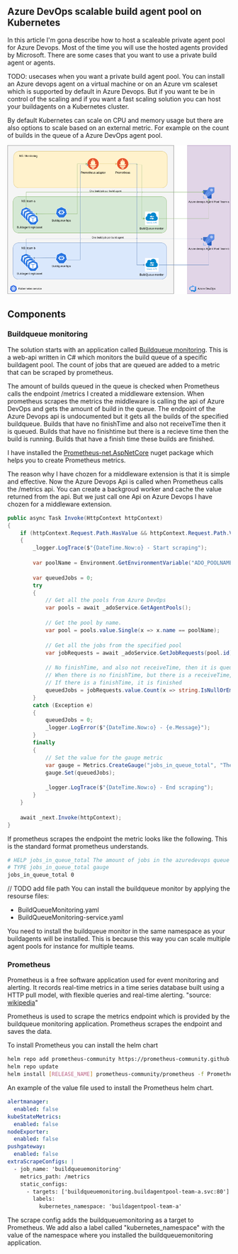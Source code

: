 ## Azure DevOps scalable build agent pool on Kubernetes 

In this article I'm gona describe how to host a scaleable private agent pool for Azure Devops. Most of the time you will use the hosted agents provided by Microsoft. There are some cases that you want to use a private build agent or agents.  

TODO: usecases when you want a private build agent pool. You can install an Azure devops agent on a virtual machine or on an Azure vm scaleset which is supported by default in Azure Devops. 
But if you want te be in control of the scaling and if you want a fast scaling solution you can host your buildagents on a Kubernetes 
cluster. 

By default Kubernetes can scale on CPU and memory usage but there are also options to scale based on an external metric. For example on the count of builds in the queue of a Azure DevOps agent pool.

![Overview](https://raw.githubusercontent.com/marcoippel/k8s-autoscaling/main/Images/K8S%20AutoScaling.png)


## Components

### Buildqueue monitoring
The solution starts with an application called [Buildqueue monitoring](https://github.com/marcoippel/k8s-autoscaling/tree/main/src/BuildQueueMonitoring). This is a web-api written in C# which monitors the build queue of a specific buildagent pool. The count of jobs that are queued are added to a metric that can be scraped by prometheus.

The amount of builds queued in the queue is checked when Prometheus calls the endpoint /metrics I created a middleware extension. 
When prometheus scrapes the metrics the middleware is calling the api of Azure DevOps and gets the amount of build in the queue.
The endpoint of the Azure Devops api is undocumented but it gets all the builds of the specified buildqueue. Builds that have no finishTime and also not receiveTime then it is queued. Builds that have no finishtime but there is a recieve time then the build is running. Builds that have a finish time these builds are finished.

I have installed the [Prometheus-net.AspNetCore](https://www.nuget.org/packages/prometheus-net.AspNetCore/) nuget package which helps you to create Prometheus metrics.

The reason why I have chozen for a middleware extension is that it is simple and effective. Now the Azure Devops Api is called when Prometheus calls the /metrics api. You can create a backgroud worker and cache the value returned from the api. But we just call one Api on Azure Devops I have chozen for a middleware extension.

```csharp
public async Task Invoke(HttpContext httpContext)
{
    if (httpContext.Request.Path.HasValue && httpContext.Request.Path.Value == "/metrics")
    {
        _logger.LogTrace($"{DateTime.Now:o} - Start scraping");

        var poolName = Environment.GetEnvironmentVariable("ADO_POOLNAME");
        
        var queuedJobs = 0;
        try
        {
            // Get all the pools from Azure DevOps
            var pools = await _adoService.GetAgentPools();

            // Get the pool by name.
            var pool = pools.value.Single(x => x.name == poolName);

            // Get all the jobs from the specified pool
            var jobRequests = await _adoService.GetJobRequests(pool.id);
            
            // No finishTime, and also not receiveTime, then it is queued.
            // When there is no finishTime, but there is a receiveTime, it is running.
            // If there is a finishTime, it is finished
            queuedJobs = jobRequests.value.Count(x => string.IsNullOrEmpty(x.finishTime) && string.IsNullOrEmpty(x.receiveTime));
        }
        catch (Exception e)
        {
            queuedJobs = 0;
            _logger.LogError($"{DateTime.Now:o} - {e.Message}");
        }
        finally
        {
            // Set the value for the gauge metric
            var gauge = Metrics.CreateGauge("jobs_in_queue_total", "The amount of jobs in the azuredevops queue");
            gauge.Set(queuedJobs);

            _logger.LogTrace($"{DateTime.Now:o} - End scraping");
        }
    }

    await _next.Invoke(httpContext);
}

```

If prometheus scrapes the endpoint the metric looks like the following. This is the standard format prometheus understands.

```bash
# HELP jobs_in_queue_total The amount of jobs in the azuredevops queue
# TYPE jobs_in_queue_total gauge
jobs_in_queue_total 0
```

// TODO add file path
You can install the buildqueue monitor by applying the resourse files:
- BuildQueueMonitoring.yaml
- BuildQueueMonitoring-service.yaml

You need to install the buildqueue monitor in the same namespace as your buildagents will be installed. This is because this way you can scale multiple agent pools for instance for multiple teams.



### Prometheus
Prometheus is a free software application used for event monitoring and alerting. It records real-time metrics in a time series database built using a HTTP pull model, with flexible queries and real-time alerting. "source: [wikipedia](https://en.wikipedia.org/wiki/Prometheus_(software))"

Prometheus is used to scrape the metrics endpoint which is provided by the buildqueue monitoring application. Prometheus scrapes the endpoint and saves the data. 

To install Prometheus you can install the helm chart 
```bash
helm repo add prometheus-community https://prometheus-community.github.io/helm-charts
helm repo update
helm install [RELEASE_NAME] prometheus-community/prometheus -f Prometheus-values.yaml
```

An example of the value file used to install the Prometheus helm chart. 
```yaml
alertmanager:
  enabled: false
kubeStateMetrics:
  enabled: false
nodeExporter:
  enabled: false
pushgateway:
  enabled: false
extraScrapeConfigs: |
  - job_name: 'buildqueuemonitoring'
    metrics_path: /metrics
    static_configs:
      - targets: ['buildqueuemonitoring.buildagentpool-team-a.svc:80']
        labels:
          kubernetes_namespace: 'buildagentpool-team-a'
```
The scrape config adds the buildqueuemonitoring as a target to Prometheus. We add also a label called "kubernetes_namespace" with the value of the namespace where you installed the buildqueuemonitoring application.
